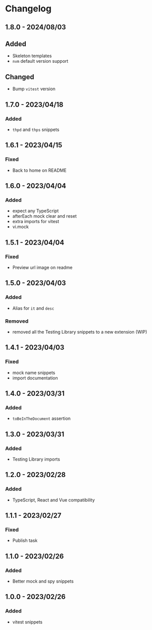 # Changelog

<!-- http://keepachangelog.com/en/1.0.0/
Added       for new features.
Changed     for changes in existing functionality.
Deprecated  for once-stable features removed in upcoming releases.
Removed     for deprecated features removed in this release.
Fixed       for any bug fixes.
Security    to invite users to upgrade in case of vulnerabilities.
-->

## 1.8.0 - 2024/08/03

## Added

- Skeleton templates
- `nvm` default version support

## Changed

- Bump `vitest` version

## 1.7.0 - 2023/04/18

### Added

- `thpd` and `thps` snippets

## 1.6.1 - 2023/04/15

### Fixed

- Back to home on README

## 1.6.0 - 2023/04/04

### Added

- expect any TypeScript
- afterEach mock clear and reset
- extra imports for vitest
- vi.mock

## 1.5.1 - 2023/04/04

### Fixed

- Preview url image on readme

## 1.5.0 - 2023/04/03

### Added

- Alias for `it` and `desc`

### Removed

- removed all the Testing Library snippets to a new extension (WIP)

## 1.4.1 - 2023/04/03

### Fixed

- mock name snippets
- import documentation

## 1.4.0 - 2023/03/31

### Added

- `toBeInTheDocument` assertion

## 1.3.0 - 2023/03/31

### Added

- Testing Library imports

## 1.2.0 - 2023/02/28

### Added

- TypeScript, React and Vue compatibility

## 1.1.1 - 2023/02/27

### Fixed

- Publish task

## 1.1.0 - 2023/02/26

### Added

- Better mock and spy snippets

## 1.0.0 - 2023/02/26

### Added

- vitest snippets
